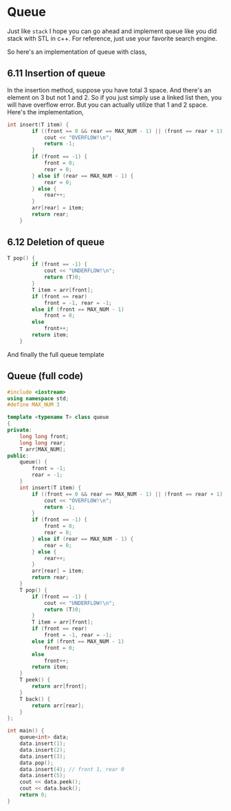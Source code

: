 # Queue

Just like `stack` I hope you can go ahead and implement queue like you did stack with STL in c++. For reference, just use your favorite search engine.&#x20;

So here's an implementation of queue with class,

## 6.11 Insertion of queue

In the insertion method,  suppose you have total 3 space. And there's an element on 3 but not 1 and 2. So if you just simply use a linked list then, you will have overflow error. But you can actually utilize that 1 and 2 space. Here's the implementation,

```cpp
int insert(T item) {
        if ((front == 0 && rear == MAX_NUM - 1) || (front == rear + 1)) {
            cout << "OVERFLOW!\n";
            return -1;
        } 
        if (front == -1) {
            front = 0;
            rear = 0;
        } else if (rear == MAX_NUM - 1) {
            rear = 0;
        } else {
            rear++;
        }
        arr[rear] = item;
        return rear;
    }
```

## 6.12 Deletion of queue

```cpp
T pop() {
        if (front == -1) {
            cout << "UNDERFLOW!\n";
            return (T)0;
        }
        T item = arr[front];
        if (front == rear) 
            front = -1, rear = -1;
        else if (front == MAX_NUM - 1)
            front = 0;
        else
            front++;
        return item;
    }
```

And finally the full queue template

## Queue (full code)

```cpp
#include <iostream>
using namespace std;
#define MAX_NUM 3

template <typename T> class queue
{
private:
    long long front;
    long long rear;
    T arr[MAX_NUM];
public:
    queue() {
        front = -1;
        rear = -1;
    }
    int insert(T item) {
        if ((front == 0 && rear == MAX_NUM - 1) || (front == rear + 1)) {
            cout << "OVERFLOW!\n";
            return -1;
        } 
        if (front == -1) {
            front = 0;
            rear = 0;
        } else if (rear == MAX_NUM - 1) {
            rear = 0;
        } else {
            rear++;
        }
        arr[rear] = item;
        return rear;
    }
    T pop() {
        if (front == -1) {
            cout << "UNDERFLOW!\n";
            return (T)0;
        }
        T item = arr[front];
        if (front == rear) 
            front = -1, rear = -1;
        else if (front == MAX_NUM - 1)
            front = 0;
        else
            front++;
        return item;
    }
    T peek() {
        return arr[front];
    }
    T back() {
        return arr[rear];
    }
};

int main() {
    queue<int> data;
    data.insert(1);
    data.insert(2);
    data.insert(3);
    data.pop();
    data.insert(4); // front 1, rear 0
    data.insert(5);
    cout << data.peek();
    cout << data.back();
    return 0;
}
```

